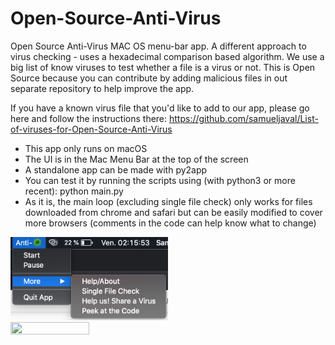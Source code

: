 # Open-Source-Anti-Virus

Open Source Anti-Virus MAC OS menu-bar app. A different approach to virus checking - uses a hexadecimal comparison based algorithm. 
We use a big list of know viruses to test whether a file is a virus or not. This is Open Source because you can contribute by adding malicious files in out separate repository to help improve the app.

If you have a known virus file that you'd like to add to our app, please go here and follow the instructions there:
https://github.com/samueljaval/List-of-viruses-for-Open-Source-Anti-Virus

 - This app only runs on macOS
 - The UI is in the Mac Menu Bar at the top of the screen
 - A standalone app can be made with py2app
 - You can test it by running the scripts using (with python3 or more recent): python main.py
 - As it is, the main loop (excluding single file check) only works for files downloaded from chrome and safari but can be easily modified to cover more browsers (comments in the code can help know what to change)

<img src="imgs/menu_bar.png" height="50%" width="50%" >
<img src="imgs/imgs/alert.png" height="50%" width="50%" >

